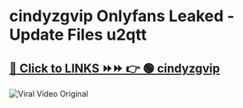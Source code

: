 
 # cindyzgvip Onlyfans Leaked - Update Files u2qtt

## <h2><a href="https://clipsfans.com/cindyzgvip&ref=git">🔗 Click to LINKS ⏩⏩ 👉 🟢 cindyzgvip </a></h2>

<a href="https://clipsfans.com/cindyzgvip&ref=git" rel="nofollow" data-target="animated-image.originalLink"><img src="https://i.ibb.co.com/xMMVF88/686577567.gif" alt="Viral Video Original" style="max-width: 100%; display: inline-block;" data-target="animated-image.originalImage"></a>

